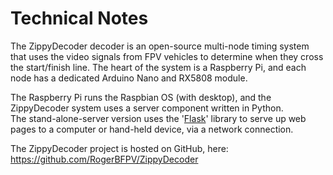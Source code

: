 # Technical Notes

The ZippyDecoder decoder is an open-source multi-node timing system that uses the video signals from FPV vehicles to determine when they cross the start/finish line.  The heart of the system is a Raspberry Pi, and each node has a dedicated Arduino Nano and RX5808 module.

The Raspberry Pi runs the Raspbian OS (with desktop), and the ZippyDecoder system uses a server component written in Python.  
The stand-alone-server version uses the '[Flask](http://flask.pocoo.org)' library to serve up web pages to a computer or hand-held device, via a network connection.  

The ZippyDecoder project is hosted on GitHub, here:  https://github.com/RogerBFPV/ZippyDecoder
